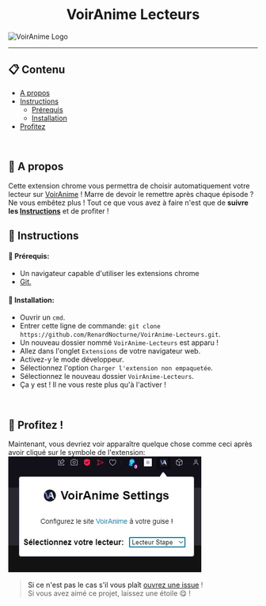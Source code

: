 <h1 align="center">VoirAnime Lecteurs</h1>

![VoirAnime Logo](https://voiranime.com/wp-content/uploads/2019/12/vato.png?raw=true)

<hr>

## 📋 Contenu
* [A propos](#about)
* [Instructions](#instructions)
    * [Prérequis](#requirements)
    * [Installation](#installation)
* [Profitez](#enjoy)
<br>

## 📰 A propos <a name="about"></a>
Cette extension chrome vous permettra de choisir automatiquement votre lecteur sur [VoirAnime](https://v2.voiranime.com) ! Marre de devoir le remettre après chaque épisode ? Ne vous embêtez plus ! 
Tout ce que vous avez à faire n'est que de **suivre les [Instructions](#instructions)** et de profiter !
<br>

## 📜 Instructions  <a name ="instructions">
#### 🔑 Prérequis: <a name="requirements"></a>
* Un navigateur capable d'utiliser les extensions chrome
* [Git.](https://git-scm.com/downloads)

#### 🔨 Installation: <a name="installation">
* Ouvrir un `cmd`.
* Entrer cette ligne de commande: `git clone https://github.com/RenardNocturne/VoirAnime-Lecteurs.git`.
* Un nouveau dossier nommé `VoirAnime-Lecteurs` est apparu !
* Allez dans l'onglet `Extensions` de votre navigateur web.
* Activez-y le mode développeur.
* Sélectionnez l'option `Charger l'extension non empaquetée`.
* Sélectionnez le nouveau dossier `VoirAnime-Lecteurs`.
* Ça y est ! Il ne vous reste plus qu'à l'activer !
<br>

## 🎉 Profitez ! <a name="enjoy">
Maintenant, vous devriez voir apparaître quelque chose comme ceci après avoir cliqué sur le symbole de l'extension:
![Result Image](https://github.com/RenardNocturne/VoirAnime-Lecteurs/blob/main/Assets/Result%20Image%20GitHub.jpg?raw=true)

> Si ce n'est pas le cas s'il vous plaît [ouvrez une issue](https://github.com/RenardNocturne/VoirAnime-Lecteurs/issues) !<br>
> Si vous avez aimé ce projet, laissez une étoile 😋 !